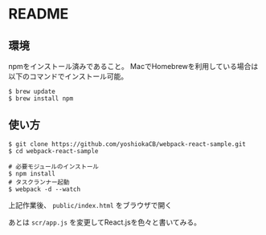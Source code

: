 # README

## 環境

npmをインストール済みであること。
MacでHomebrewを利用している場合は以下のコマンドでインストール可能。

```
$ brew update
$ brew install npm
```

## 使い方

```
$ git clone https://github.com/yoshiokaCB/webpack-react-sample.git
$ cd webpack-react-sample

# 必要モジュールのインストール
$ npm install
# タスクランナー起動
$ webpack -d --watch
```

上記作業後、 `public/index.html` をブラウザで開く


あとは `scr/app.js` を変更してReact.jsを色々と書いてみる。
